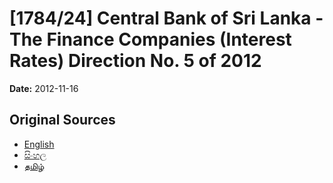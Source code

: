 # [1784/24] Central Bank of Sri Lanka - The Finance Companies (Interest Rates) Direction No. 5 of 2012

**Date:** 2012-11-16

## Original Sources

- [English](https://documents.gov.lk/view/extra-gazettes/2012/11/1784-24_E.pdf)
- [සිංහල](https://documents.gov.lk/view/extra-gazettes/2012/11/1784-24_S.pdf)
- [தமிழ்](https://documents.gov.lk/view/extra-gazettes/2012/11/1784-24_T.pdf)
